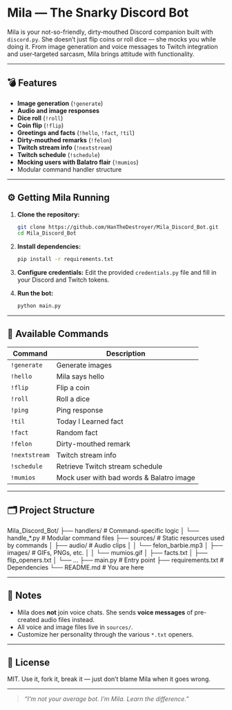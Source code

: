 # Mila — The Snarky Discord Bot

Mila is your not-so-friendly, dirty‑mouthed Discord companion built with `discord.py`. She doesn’t just flip coins or roll dice — she mocks you while doing it. From image generation and voice messages to Twitch integration and user‑targeted sarcasm, Mila brings attitude with functionality.

---

## 💣 Features

- **Image generation** (`!generate`)
- **Audio and image responses**
- **Dice roll** (`!roll`)
- **Coin flip** (`!flip`)
- **Greetings and facts** (`!hello`, `!fact`, `!til`)
- **Dirty-mouthed remarks** (`!felon`)
- **Twitch stream info** (`!nextstream`)
- **Twitch schedule** (`!schedule`)
- **Mocking users with Balatro flair** (`!mumios`)
- Modular command handler structure

---

## ⚙️ Getting Mila Running

1. **Clone the repository:**
   ```sh
   git clone https://github.com/HanTheDestroyer/Mila_Discord_Bot.git
   cd Mila_Discord_Bot
   ```

2. **Install dependencies:**
   ```sh
   pip install -r requirements.txt
   ```

3. **Configure credentials:**
   Edit the provided `credentials.py` file and fill in your Discord and Twitch tokens.

4. **Run the bot:**
   ```sh
   python main.py
   ```

---

## 🧾 Available Commands

| Command        | Description                                   |
|----------------|-----------------------------------------------|
| `!generate`    | Generate images                               |
| `!hello`       | Mila says hello                               |
| `!flip`        | Flip a coin                                   |
| `!roll`        | Roll a dice                                   |
| `!ping`        | Ping response                                 |
| `!til`         | Today I Learned fact                          |
| `!fact`        | Random fact                                   |
| `!felon`       | Dirty-mouthed remark                          |
| `!nextstream`  | Twitch stream info                            |
| `!schedule`    | Retrieve Twitch stream schedule               |
| `!mumios`      | Mock user with bad words & Balatro image      |

---

## 🗂️ Project Structure

Mila_Discord_Bot/
├── handlers/              # Command-specific logic
│   └── handle_*.py        # Modular command files
├── sources/               # Static resources used by commands
│   ├── audio/             # Audio clips
│   │   └── felon_barbie.mp3
│   ├── images/            # GIFs, PNGs, etc.
│   │   └── mumios.gif
│   ├── facts.txt
│   ├── flip_openers.txt
│   └── ...
├── main.py                # Entry point
├── requirements.txt       # Dependencies
└── README.md              # You are here

---

## 🧨 Notes

- Mila does **not** join voice chats. She sends **voice messages** of pre-created audio files instead.
- All voice and image files live in `sources/`.
- Customize her personality through the various `*.txt` openers.

---

## 📜 License

MIT. Use it, fork it, break it — just don’t blame Mila when it goes wrong.

---

> _“I’m not your average bot. I’m Mila. Learn the difference.”_
